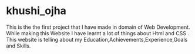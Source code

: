 # khushi_ojha
This is the the first project that I have made in domain of Web Development. While making this Website I have learnt a lot of things about Html and CSS . This website is telling about my Education,Achievements,Experience,Goals and Skills.
